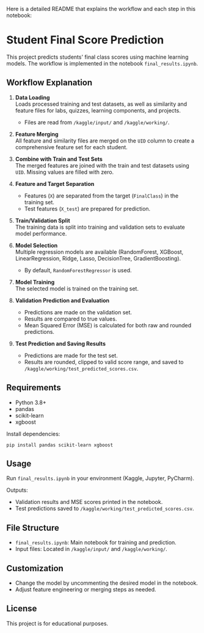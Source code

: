 Here is a detailed README that explains the workflow and each step in this notebook:

# Student Final Score Prediction

This project predicts students' final class scores using machine learning models. The workflow is implemented in the notebook `final_results.ipynb`.

## Workflow Explanation

1. **Data Loading**  
   Loads processed training and test datasets, as well as similarity and feature files for labs, quizzes, learning components, and projects.  
   - Files are read from `/kaggle/input/` and `/kaggle/working/`.

2. **Feature Merging**  
   All feature and similarity files are merged on the `UID` column to create a comprehensive feature set for each student.

3. **Combine with Train and Test Sets**  
   The merged features are joined with the train and test datasets using `UID`. Missing values are filled with zero.

4. **Feature and Target Separation**  
   - Features (`X`) are separated from the target (`FinalClass`) in the training set.
   - Test features (`X_test`) are prepared for prediction.

5. **Train/Validation Split**  
   The training data is split into training and validation sets to evaluate model performance.

6. **Model Selection**  
   Multiple regression models are available (RandomForest, XGBoost, LinearRegression, Ridge, Lasso, DecisionTree, GradientBoosting).  
   - By default, `RandomForestRegressor` is used.

7. **Model Training**  
   The selected model is trained on the training set.

8. **Validation Prediction and Evaluation**  
   - Predictions are made on the validation set.
   - Results are compared to true values.
   - Mean Squared Error (MSE) is calculated for both raw and rounded predictions.

9. **Test Prediction and Saving Results**  
   - Predictions are made for the test set.
   - Results are rounded, clipped to valid score range, and saved to `/kaggle/working/test_predicted_scores.csv`.

## Requirements

- Python 3.8+
- pandas
- scikit-learn
- xgboost

Install dependencies:
```
pip install pandas scikit-learn xgboost
```

## Usage

Run `final_results.ipynb` in your environment (Kaggle, Jupyter, PyCharm).

Outputs:
- Validation results and MSE scores printed in the notebook.
- Test predictions saved to `/kaggle/working/test_predicted_scores.csv`.

## File Structure

- `final_results.ipynb`: Main notebook for training and prediction.
- Input files: Located in `/kaggle/input/` and `/kaggle/working/`.

## Customization

- Change the model by uncommenting the desired model in the notebook.
- Adjust feature engineering or merging steps as needed.

## License

This project is for educational purposes.
